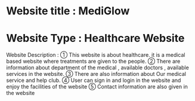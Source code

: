 # Website title : MediGlow
# Website Type : Healthcare Website

Website Description :
① This website is about healthcare. it is a medical based website where treatments are given to the people.
② There are information about department of the medical , available doctors , available services in the website.
③ There are also information about Our medical service and help club.
④ User can sign in and login in the website and enjoy the facilities of the website
⑤ Contact information are also given in the website




